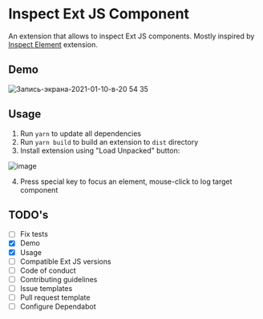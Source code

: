 # Inspect Ext JS Component

An extension that allows to inspect Ext JS components. Mostly inspired by [Inspect Element](https://github.com/js-cosmos/inspect-element) extension.

## Demo
![Запись-экрана-2021-01-10-в-20 54 35](https://user-images.githubusercontent.com/11900713/104157505-4b974180-53fc-11eb-9029-d520eb399888.gif)

## Usage
1. Run `yarn` to update all dependencies
2. Run `yarn build` to build an extension to `dist` directory
3. Install extension using "Load Unpacked" button:

![image](https://user-images.githubusercontent.com/11900713/104162427-a2eddf80-5405-11eb-947c-2b8e72cfe490.png)

4. Press special key to focus an element, mouse-click to log target component

## TODO's

- [ ] Fix tests
- [x] Demo
- [x] Usage
- [ ] Compatible Ext JS versions
- [ ] Code of conduct
- [ ] Contributing guidelines
- [ ] Issue templates
- [ ] Pull request template
- [ ] Configure Dependabot
